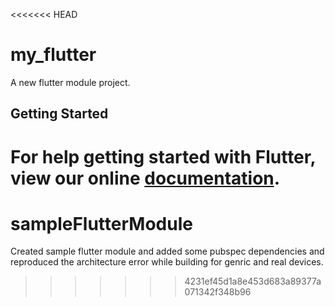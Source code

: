 <<<<<<< HEAD
# my_flutter

A new flutter module project.

## Getting Started

For help getting started with Flutter, view our online
[documentation](https://flutter.dev/).
=======
# sampleFlutterModule
Created sample flutter module and added some pubspec dependencies and reproduced the architecture error while building for genric and real devices.
>>>>>>> 4231ef45d1a8e453d683a89377a071342f348b96
